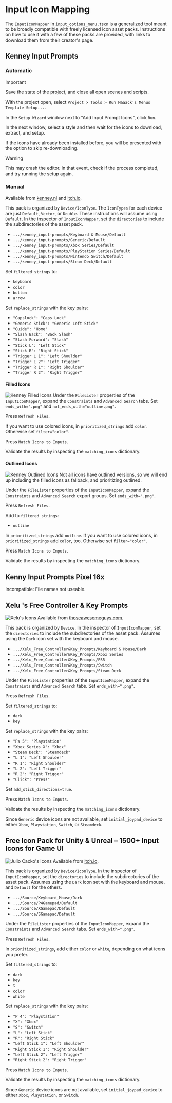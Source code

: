 # Input Icon Mapping

The `InputIconMapper` in `input_options_menu.tscn` is a generalized tool meant to be broadly compatible with freely licensed icon asset packs. Instructions on how to use it with a few of these packs are provided, with links to download them from their creator's page.

## Kenney Input Prompts

### Automatic

> [!IMPORTANT]
> Save the state of the project, and close all open scenes and scripts.

With the project open, select `Project > Tools > Run Maaack's Menus Template Setup...`.

In the `Setup Wizard` window next to "Add Input Prompt Icons", click `Run`.

In the next window, select a style and then wait for the icons to download, extract, and setup.

If the icons have already been installed before, you will be presented with the option to skip re-downloading.

> [!WARNING]
> This may crash the editor.
> In that event, check if the process completed, and try running the setup again.

### Manual

Available from [kenney.nl](https://kenney.nl/assets/input-prompts) and [itch.io](https://kenney-assets.itch.io/input-prompts).

This pack is organized by `Device/IconType`. The `IconTypes` for each device are just `Default`, `Vector`, or `Double`. These instructions will assume using `Default`. In the inspector of `InputIconMapper`, set the `directories` to include the subdirectories of the asset pack.
* `.../kenney_input-prompts/Keyboard & Mouse/Default`
* `.../kenney_input-prompts/Generic/Default`
* `.../kenney_input-prompts/Xbox Series/Default`
* `.../kenney_input-prompts/PlayStation Series/Default`
* `.../kenney_input-prompts/Nintendo Switch/Default`
* `.../kenney_input-prompts/Steam Deck/Default`

Set `filtered_strings` to:
* `keyboard`
* `color`
* `button`
* `arrow`

Set `replace_strings` with the key pairs:
* `"Capslock": "Caps Lock"`
* `"Generic Stick": "Generic Left Stick"`
* `"Guide": "Home"`
* `"Slash Back": "Back Slash"`
* `"Slash Forward": "Slash"`
* `"Stick L": "Left Stick"`
* `"Stick R": "Right Stick"`
* `"Trigger L 1": "Left Shoulder"`
* `"Trigger L 2": "Left Trigger"`
* `"Trigger R 1": "Right Shoulder"`
* `"Trigger R 2": "Right Trigger"`

#### Filled Icons
![Kenney Filled Icons](../media/screenshot-5-kenney-2.png)
Under the `FileLister` properties of the `InputIconMapper`, expand the `Constraints` and `Advanced Search` tabs. Set `ends_with=".png"` and `not_ends_with="outline.png"`.

Press `Refresh Files`.

If you want to use colored icons, in `prioritized_strings` add `color`. Otherwise set `filter="color"`.

Press `Match Icons to Inputs`.

Validate the results by inspecting the `matching_icons` dictionary.

#### Outlined Icons
![Kenney Outlined Icons](../media/screenshot-5-kenney-4.png)
Not all icons have outlined versions, so we will end up including the filled icons as fallback, and prioritizing outlined.

Under the `FileLister` properties of  the `InputIconMapper`, expand the `Constraints` and `Advanced Search` export groups. Set `ends_with=".png"`.

Press `Refresh Files`.

Add to `filtered_strings`:
* `outline`

In `prioritized_strings` add `outline`. If you want to use colored icons, in `prioritized_strings` add `color`, too. Otherwise set `filter="color"`.

Press `Match Icons to Inputs`.

Validate the results by inspecting the `matching_icons` dictionary.

## Kenny Input Prompts Pixel 16x

Incompatible: File names not useable.

## Xelu 's Free Controller & Key Prompts

![Xelu's Icons](../media/screenshot-5-xelu-2.png)
Available from [thoseawesomeguys.com](https://thoseawesomeguys.com/prompts/).

This pack is organized by `Device`. In the inspector of `InputIconMapper`, set the `directories` to include the subdirectories of the asset pack. Assumes using the `Dark` icon set with the keyboard and mouse.
* `.../Xelu_Free_Controller&Key_Prompts/Keyboard & Mouse/Dark`
* `.../Xelu_Free_Controller&Key_Prompts/Xbox Series`
* `.../Xelu_Free_Controller&Key_Prompts/PS5`
* `.../Xelu_Free_Controller&Key_Prompts/Switch`
* `.../Xelu_Free_Controller&Key_Prompts/Steam Deck`

Under the `FileLister` properties of the `InputIconMapper`, expand the `Constraints` and `Advanced Search` tabs. Set `ends_with=".png"`.

Press `Refresh Files`.

Set `filtered_strings` to:
* `dark`
* `key`

Set `replace_strings` with the key pairs:
* `"Ps 5": "Playstation"`
* `"Xbox Series X": "Xbox"`
* `"Steam Deck": "Steamdeck"`
* `"L 1": "Left Shoulder"`
* `"R 1": "Right Shoulder"`
* `"L 2": "Left Trigger"`
* `"R 2": "Right Trigger"`
* `"Click": "Press"`

Set `add_stick_directions=true`.

Press `Match Icons to Inputs`.

Validate the results by inspecting the `matching_icons` dictionary.

Since `Generic` device icons are not available, set `initial_joypad_device` to either `Xbox`, `Playstation`, `Switch`, or `Steamdeck`.

## Free Icon Pack for Unity & Unreal – 1500+ Input Icons for Game UI

![Julio Cacko's Icons](../media/screenshot-5-juliocacko-2.png)
Available from [itch.io](https://juliocacko.itch.io/free-input-prompts).

This pack is organized by `Device/IconType`. In the inspector of `InputIconMapper`, set the `directories` to include the subdirectories of the asset pack. Assumes using the `Dark` icon set with the keyboard and mouse, and `Default` for the others.
* `.../Source/Keyboard_Mouse/Dark`
* `.../Source/P4Gamepad/Default`
* `.../Source/XGamepad/Default`
* `.../Source/SGamepad/Default`

Under the `FileLister` properties of the `InputIconMapper`, expand the `Constraints` and `Advanced Search` tabs. Set `ends_with=".png"`.

Press `Refresh Files`.

In `prioritized_strings`, add either `color` or `white`, depending on what icons you prefer.

Set `filtered_strings` to:
* `dark`
* `key`
* `t`
* `color`
* `white`

Set `replace_strings` with the key pairs:
* `"P 4": "Playstation"`
* `"X": "Xbox"`
* `"S": "Switch"`
* `"L": "Left Stick"`
* `"R": "Right Stick"`
* `"Left Stick 1": "Left Shoulder"`
* `"Right Stick 1": "Right Shoulder"`
* `"Left Stick 2": "Left Trigger"`
* `"Right Stick 2": "Right Trigger"`

Press `Match Icons to Inputs`.

Validate the results by inspecting the `matching_icons` dictionary.

Since `Generic` device icons are not available, set `initial_joypad_device` to either `Xbox`, `Playstation`, or `Switch`.
